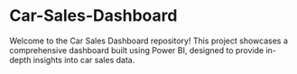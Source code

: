 # Car-Sales-Dashboard
Welcome to the Car Sales Dashboard repository! This project showcases a comprehensive dashboard built using Power BI, designed to provide in-depth insights into car sales data.
